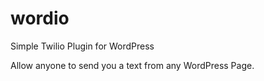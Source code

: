 wordio
======

Simple Twilio Plugin for WordPress

Allow anyone to send you a text from any WordPress Page.
